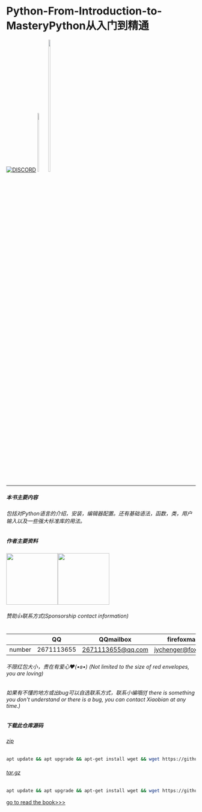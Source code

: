 # Python-From-Introduction-to-MasteryPython从入门到精通
[![DISCORD](https://img.shields.io/badge/Chat-On%20Discord-738BD7.svg?style=for-the-badge)](https://github.com/jychenger/jychenger/discussions)
<a href="https://github.com/jychenger/Python-From-Introduction-to-Mastery/blob/main/ind.md"><img align="" height="20%" width="5%" src="https://www.runoob.com/wp-content/uploads/2014/05/python3.png"></a>
<a href="./index.html"><img height="30%" width="10%" src="https://i.loli.net/2021/05/03/TQswBckAXzdV5pt.png"></a>
* * *
##### 本书主要内容
###### 包括对Python语言的介绍，安装，编辑器配置。还有基础语法，函数，类，用户输入以及一些强大标准库的用法。
##### 作者主要资料
<img align="" height="137px" src="https://github-readme-stats.vercel.app/api?username=jychenger"><img align="" height="137px" src="https://github-readme-stats.vercel.app/api?username=jychenger&hide_title=true&hide_border=true&show_icons=true&include_all_commits=true&line_height=15&bg_color=0,EC6C6C,FFD479,FFFC79,73FA79&theme=graywhite&locale=cn" />
###### 赞助👍联系方式(Sponsorship contact information)  

|        |    QQ    |    QQmailbox    |    firefoxmailbox   |   163mailbox   |
| ---- | ---- | ---- | ---- | ---- |
| number |2671113655|2671113655@qq.com|jychenger@foxmail.com|x1112737@163.com|

###### 不限红包大小，贵在有爱心❤️(•ɞ•) (Not limited to the size of red envelopes, you are loving)
  
###### 如果有不懂的地方或出bug可以自选联系方式，联系小编哦(If there is something you don't understand or there is a bug, you can contact Xiaobian at any time.)

##### 下载此仓库源码
###### [zip](https://github.com/jychenger/Python-From-Introduction-to-Mastery/zipball/main)
```sh
apt update && apt upgrade && apt-get install wget && wget https://github.com/jychenger/Python-From-Introduction-to-Mastery/zipball/main
```
###### [tar.gz](https://github.com/jychenger/Python-From-Introduction-to-Mastery/tarball/main)
```sh
apt update && apt upgrade && apt-get install wget && wget https://github.com/jychenger/Python-From-Introduction-to-Mastery/tarball/main
```

[go to read the book>>>](https://github.com/jychenger/Python-From-Introduction-to-Mastery/blob/main/home.md)
